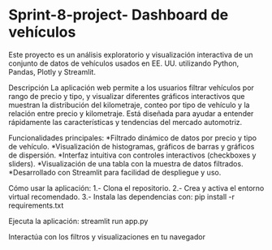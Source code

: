 # Sprint-8-project- Dashboard de vehículos

Este proyecto es un análisis exploratorio y visualización interactiva de un conjunto de datos de vehículos usados en EE. UU. utilizando Python, Pandas, Plotly y Streamlit.

Descripción
La aplicación web permite a los usuarios filtrar vehículos por rango de precio y tipo, y visualizar diferentes gráficos interactivos que muestran la distribución del kilometraje, conteo por tipo de vehículo y la relación entre precio y kilometraje. Está diseñada para ayudar a entender rápidamente las características y tendencias del mercado automotriz.

Funcionalidades principales:
*Filtrado dinámico de datos por precio y tipo de vehículo.
*Visualización de histogramas, gráficos de barras y gráficos de dispersión.
*Interfaz intuitiva con controles interactivos (checkboxes y sliders).
*Visualización de una tabla con la muestra de datos filtrados.
*Desarrollado con Streamlit para facilidad de despliegue y uso.

Cómo usar la aplicación:
1.- Clona el repositorio.
2.- Crea y activa el entorno virtual recomendado.
3.- Instala las dependencias con:
pip install -r requirements.txt


Ejecuta la aplicación:
streamlit run app.py


Interactúa con los filtros y visualizaciones en tu navegador
